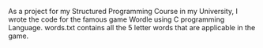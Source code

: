 As a project for my Structured Programming Course in my University, I wrote the code for the famous game Wordle using C programming Language. words.txt contains all the 5 letter words that are applicable in the game. 
